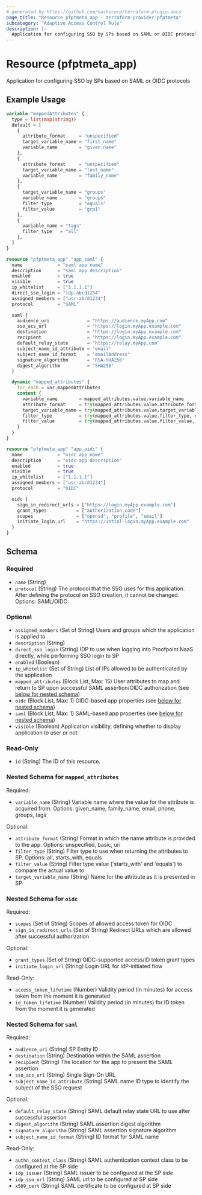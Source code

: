 ```yaml
---
# generated by https://github.com/hashicorp/terraform-plugin-docs
page_title: "Resource pfptmeta_app - terraform-provider-pfptmeta"
subcategory: "Adaptive Access Control Rule"
description: |-
  Application for configuring SSO by SPs based on SAML or OIDC protocols
---
```


# Resource (pfptmeta_app)

Application for configuring SSO by SPs based on SAML or OIDC protocols

## Example Usage

```terraform
variable "mappedAttributes" {
  type = list(map(string))
  default = [
    {
      attribute_format     = "unspecified"
      target_variable_name = "first_name"
      variable_name        = "given_name"
    },
    {
      attribute_format     = "unspecified"
      target_variable_name = "last_name"
      variable_name        = "family_name"
    },
    {
      target_variable_name = "groups"
      variable_name        = "groups"
      filter_type          = "equals"
      filter_value         = "grp1"
    },
    {
      variable_name = "tags"
      filter_type   = "all"
    },
  ]
}

resource "pfptmeta_app" "app_saml" {
  name             = "saml app name"
  description      = "saml app description"
  enabled          = true
  visible          = true
  ip_whitelist     = ["1.1.1.1"]
  direct_sso_login = "idp-abcd1234"
  assigned_members = ["usr-abcd1234"]
  protocol         = "SAML"

  saml {
    audience_uri              = "https://audience.myApp.com"
    sso_acs_url               = "https://login.myApp.example.com"
    destination               = "https://login.myApp.example.com"
    recipient                 = "https://login.myApp.example.com"
    default_relay_state       = "https://relay.myApp.com"
    subject_name_id_attribute = "email"
    subject_name_id_format    = "emailAddress"
    signature_algorithm       = "RSA-SHA256"
    digest_algorithm          = "SHA256"
  }

  dynamic "mapped_attributes" {
    for_each = var.mappedAttributes
    content {
      variable_name        = mapped_attributes.value.variable_name
      attribute_format     = try(mapped_attributes.value.attribute_format, null)
      target_variable_name = try(mapped_attributes.value.target_variable_name, null)
      filter_type          = try(mapped_attributes.value.filter_type, null)
      filter_value         = try(mapped_attributes.value.filter_value, null)
    }
  }
}

resource "pfptmeta_app" "app_oidc" {
  name             = "oidc app name"
  description      = "oidc app description"
  enabled          = true
  visible          = true
  ip_whitelist     = ["1.1.1.1"]
  assigned_members = ["usr-abcd1234"]
  protocol         = "OIDC"

  oidc {
    sign_in_redirect_urls = ["https://login.myApp.example.com"]
    grant_types           = ["authorization_code"]
    scopes                = ["openid", "profile", "email"]
    initiate_login_url    = "https://intial-login.myApp.example.com"
  }
}
```

<!-- schema generated by tfplugindocs -->
## Schema

### Required

- `name` (String)
- `protocol` (String) The protocol that the SSO uses for this application. After defining the protocol on SSO creation, it cannot be changed. Options: SAML/OIDC

### Optional

- `assigned_members` (Set of String) Users and groups which the application is applied to
- `description` (String)
- `direct_sso_login` (String) IDP to use when logging into Proofpoint NaaS directly, while performing SSO login to SP
- `enabled` (Boolean)
- `ip_whitelist` (Set of String) List of IPs allowed to be authenticated by the application
- `mapped_attributes` (Block List, Max: 15) User attributes to map and return to SP upon successful SAML assertion/OIDC authorization (see [below for nested schema](#nestedblock--mapped_attributes))
- `oidc` (Block List, Max: 1) OIDC-based app properties (see [below for nested schema](#nestedblock--oidc))
- `saml` (Block List, Max: 1) SAML-based app properties (see [below for nested schema](#nestedblock--saml))
- `visible` (Boolean) Application visibility, defining whether to display application to user or not

### Read-Only

- `id` (String) The ID of this resource.

<a id="nestedblock--mapped_attributes"></a>
### Nested Schema for `mapped_attributes`

Required:

- `variable_name` (String) Variable name where the value for the attribute is acquired from. Options: given_name, family_name, email, phone, groups, tags

Optional:

- `attribute_format` (String) Format in which the name attribute is provided to the app. Options: unspecified, basic, uri
- `filter_type` (String) Filter type to use when returning the attributes to SP. Options: all, starts_with, equals
- `filter_value` (String) Filter type value ('starts_with' and 'equals') to compare the actual value to
- `target_variable_name` (String) Name for the attribute as it is presented in SP


<a id="nestedblock--oidc"></a>
### Nested Schema for `oidc`

Required:

- `scopes` (Set of String) Scopes of allowed access token for OIDC
- `sign_in_redirect_urls` (Set of String) Redirect URLs which are allowed after successful authorization

Optional:

- `grant_types` (Set of String) OIDC-supported access/ID token grant types
- `initiate_login_url` (String) Login URL for IdP-initiated flow

Read-Only:

- `access_token_lifetime` (Number) Validity period (in minutes) for access token from the moment it is generated
- `id_token_lifetime` (Number) Validity period (in minutes) for ID token from the moment it is generated


<a id="nestedblock--saml"></a>
### Nested Schema for `saml`

Required:

- `audience_uri` (String) SP Entity ID
- `destination` (String) Destination within the SAML assertion
- `recipient` (String) The location for the app to present the SAML assertion
- `sso_acs_url` (String) Single Sign-On URL
- `subject_name_id_attribute` (String) SAML name ID type to identify the subject of the SSO request

Optional:

- `default_relay_state` (String) SAML default relay state URL to use after successful assertion
- `digest_algorithm` (String) SAML assertion digest algorithm
- `signature_algorithm` (String) SAML assertion signature algorithm
- `subject_name_id_format` (String) ID format for SAML name

Read-Only:

- `authn_context_class` (String) SAML authentication context class to be configured at the SP side
- `idp_issuer` (String) SAML issuer to be configured at the SP side
- `idp_sso_url` (String) SAML url to be configured at SP side
- `x509_cert` (String) SAML certificate to be configured at SP side
